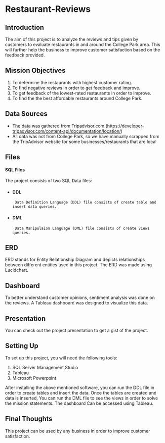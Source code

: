 # Restaurant-Reviews #

## Introduction ##

The aim of this project is to analyze the reviews and tips given by customers to evaluate restaurants in and around the College Park area. This will further help the business to improve customer satisfaction based on the feedback provided.

## Mission Objectives ##
  1. To determine the restaurants with highest customer rating.
  2. To find negative reviews in order to get feedback and improve.
  3. To get feedback of the lowest-rated restaurants in order to improve.
  4. To find the  the best affordable restaurants around College Park.

## Data Sources ##
* The data was gathered from Tripadvisor.com (https://developer-tripadvisor.com/content-api/documentation/location/)
* All data was not from College Park, so we have manually scrapped from the TripAdvisor website for some businesses/restaurants that are local

## Files ##

#### SQL Files ####
The project consists of two SQL Data files:
 * #### DDL ####
        Data Definition Language (DDL) file consists of create table and insert data queries.
 * #### DML ####
        Data Manipulaion Language (DML) file consists of create views queries.

## ERD ##
ERD stands for Entity Relationship Diagram and depicts relationships between different entities used in this project. The ERD was made using Lucidchart.

## Dashboard ##
To better understand customer opinions, sentiment analysis was done on the reviews. A Tableau dashboard was designed to visualize this data.

## Presentation ##
You can check out the project presentation to get a gist of the project.

## Setting Up ##
To set up this project, you will need the following tools:

  1. SQL Server Management Studio
  2. Tableau
  3. Microsoft Powerpoint

After installing the above mentioned software, you can run the DDL file in order to create tables and insert the data. Once the tables are created and data is inserted, You can run the DML file to see the views in order to solve the mission statements. The dashboard Can be accessed using Tableau.

## Final Thoughts ##

This project can be used by any business in order to improve customer satisfaction.
